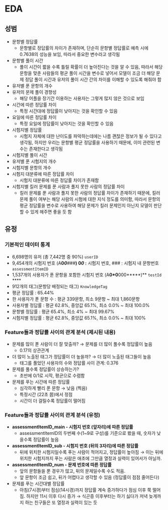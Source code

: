 # EDA

## 성범
- 문항별 정답률
  - 문항별로 정답률의 차이가 존재하며, 단순히 문항별 정답률로 예측 시에 0.7638의 성능을 보임, 따라서 중요한 변수라고 생각됨
- 문항별 풀이 시간
  - 풀이 시간이 짧을 수록 틀릴 확률이 더 높아진다는 것을 알 수 있음, 따라서 해당 문항을 맞춘 사람들의 평균 풀이 시간을 변수로 넣어서 모델이 조금 더 해당 문제 정답 풀이 시간과 유저의 풀이 시간 간의 차이를 이해할 수 있도록 해줘야 함 
- 유저별 푼 문항의 개수
- 유저의 문제 풀이 경향성
  - 해당 어플을 장기간 이용하는 사용자는 그렇게 많지 않은 것으로 보임
- 시간에 따른 정답률 차이
  - 특정 시간대에 정답률이 낮아지는 것을 확인할 수 있음
- 요일에 따른 정답률 차이
  - 특정 요일에 정답률이 낮아지는 것을 확인할 수 있음
- 시험지별 정답률
  - 시험지 자체에 대한 난이도를 파악하는데에는 나름 괜찮은 정보가 될 수 있다고 생각됨, 하지만 우리는 문항별 평균 정답률을 사용하기 때문에, 이미 관련된 변수는 존재한다고 생각됨
- 시험지별 풀이 시간
- 유저별 푼 시험지의 개수
- 시험지별 문항의 개수
- 시험지 대분류에 따른 정답률 차이
  - 시험지 대분류에 따른 정답률 차이가 존재함
- 시험지별 킬러 문제를 푼 사람과 풀지 못한 사람의 정답률 차이
  - 킬러 문제를 푼 사람과 풀지 못한 사람의 정답률 차이가 존재하기 때문에, 킬러 문제 풀이 여부는 해당 사람의 시험에 대한 지식 정도를 의미함, 따라서 문항의 평균 정답률을 변수로 사용하여 해당 문제가 킬러 문제인지 아닌지 모델이 판단할 수 있게 헤주면 좋을 듯 함

## 유정
### 기본적인 데이터 통계
- 6,698명의 유저 (총 7,442명 중 90%) `userID`
- 9,454개의 시험지 번호 (A**0*0***###**)   **0*0*** :** 시험지 번호, ### : 시험지 내 문항번호 `assessmentItemID`
- 1,537개의 사용자가 푼 문항을 포함한 시험지 번호  (A**0*0**000*****)** `testId` ****
- 912개의 태그(문항당 배정되는 태그)  `KnowledgeTag`
- 평균 정답률 : 65.44%
- 한 사용자가 푼 문항 수 : 평균 339문항, 최소 9문항 ~ 최대 1,860문항
- 사용자별 정답률 : 평균 62.8%, 중앙값 65.1%, 최소 0.0% ~ 최대 100.0%
- 문항별 정답률 : 평균 65.4%, 최소 4% ~ 최대 99.67%
- 시험지별 정답률 : 평균 62.8%, 중앙값 65.1%, 최소 0.0% ~ 최대 100%

### Feature들과 정답률 사이의 관계 분석 (제시된 내용)
- 문제를 많이 푼 사람이 더 잘 맞출까? →  문제를 더 많이 풀수록 정답률이 높음 
    - 0.17의 상관관계
- 더 많이 노출된 태그가 정답률이 더 높을까? → 더 많이 노출된 태그들이 높음
    - 태그를 풀었던 사용자의 수와 정답률 사이 관계: 0.376
- 문제를 풀수록 정답률이 상승하는가?
    - 초반에 0/1로 시작, 평균으로 수렴함
- 문제를 푸는 시간에 따른 정답률
    - 심각하게 빨리 푼 문항 → 낮음 (찍음)
    - 특정시간 (22초 쯤)에서 정점
    - 시간이 더 걸릴수록 정답률이 떨어짐

### Feature들과 정답률 사이의 관계 분석 (유정)
- **assessmentItemID_main - 시험지 번호 (앞자리)에 따른 정답률**
    - assessmentItemID의 두번째 수(1~9로 구성)를 기준으로 봤을 때, 숫자가 낮을수록 정답률이 높음
- **assessmentItemID_sub - 시험지 번호 (뒤의 3자리)에 따른 정답률**
    - 뒤에 위치한 시험지일수록 푸는 사람이 적어지고, 정답률이 높아짐
        → 이는 뒤에 위치한 시험지까지 푸는 사람은 애초에 그만큼 열정과 실력이 있어서가 아닐까.
- **assessmentItemID_num - 문제 번호에 따른 정답률**
    - 앞의 문항들을 푼 경우가 많고, 뒤의 문제일수록 수도 적음.
    - 앞 문항이 조금 쉽고, 뒤가 어렵다고 생각할 수 있음 (정답률이 점점 줄어든다)
- 문제를 푸는 시간대별 정답률
    - 아침(7시경)부터 점심(14시경)까지 정답률 계속 증가하다가 점심 이후 쭉 떨어짐. 하지만 11시 이후 다시 증가
        → 식곤증 이후부터는 하기 싫다가 저녁 늦게까지 하는 친구들은 또 열정과 실력이 있는 듯